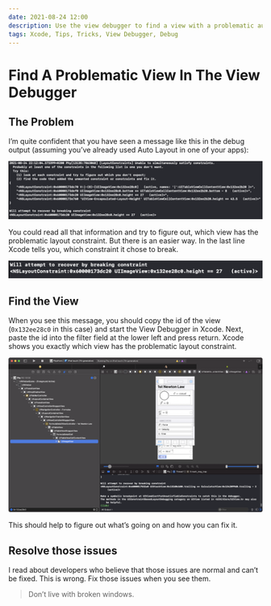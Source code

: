 ```yaml
---
date: 2021-08-24 12:00
description: Use the view debugger to find a view with a problematic auto layout constraint.
tags: Xcode, Tips, Tricks, View Debugger, Debug
---
```


# Find A Problematic View In The View Debugger

## The Problem

I’m quite confident that you have seen a message like this in the debug output (assuming you’ve already used Auto Layout in one of your apps):

![](../../assets/2021-08-24/autolayout_output_1.png)

You could read all that information and try to figure out, which view has the problematic layout constraint.
But there is an easier way. In the last line Xcode tells you, which constraint it chose to break.

![](../../assets/2021-08-24/autolayout_output_2.png)

## Find the View
When you see this message, you should copy the id of the view (`0x132ee28c0` in this case) and start the View Debugger in Xcode.
Next, paste the id into the filter field at the lower left and press return.
Xcode shows you exactly which view has the problematic layout constraint.

![](../../assets/2021-08-24/view_debugger.png)

This should help to figure out what’s going on and how you can fix it.

## Resolve those issues
I read about developers who believe that those issues are normal and can’t be fixed.
This is wrong.
Fix those issues when you see them.

> Don’t live with broken windows.
